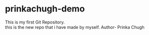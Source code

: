 # prinkachugh-demo
This is my first Git Repository.
<br>
this is the new repo that i have made by myself.
Author- Prinka Chugh
